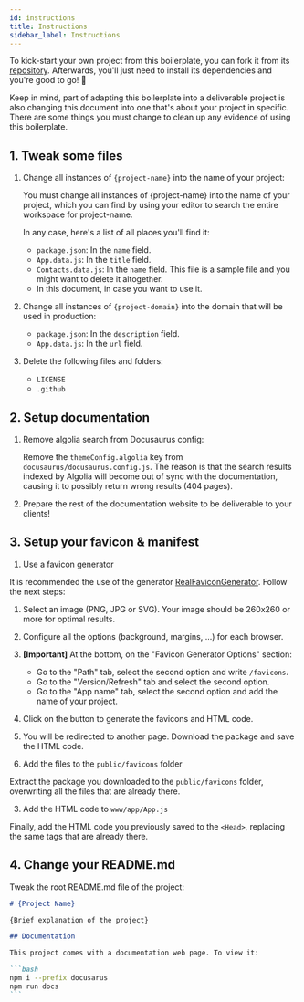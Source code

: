 ```yaml
---
id: instructions
title: Instructions
sidebar_label: Instructions
---
```


To kick-start your own project from this boilerplate, you can fork it from its [repository](https://github.com/moxystudio/next-with-moxy).
Afterwards, you'll just need to install its dependencies and you're good to go! 🚀

Keep in mind, part of adapting this boilerplate into a deliverable project is also changing this document into one that's about your project in specific. There are some things you must change to clean up any evidence of using this boilerplate.

## 1. Tweak some files

1. Change all instances of `{project-name}` into the name of your project:

    You must change all instances of {project-name} into the name of your project, which you can find by using your editor to search the entire workspace for project-name.

    In any case, here's a list of all places you'll find it:
    - `package.json`: In the `name` field.
    - `App.data.js`: In the `title` field.
    - `Contacts.data.js`: In the `name` field. This file is a sample file and you might want to delete it altogether.
    - In this document, in case you want to use it.

2. Change all instances of `{project-domain}` into the domain that will be used in production:

    - `package.json`: In the `description` field.
    - `App.data.js`: In the `url` field.

3. Delete the following files and folders:

    - `LICENSE`
    - `.github`

## 2. Setup documentation

1. Remove algolia search from Docusaurus config:

    Remove the `themeConfig.algolia` key from `docusaurus/docusaurus.config.js`. The reason is that the search results indexed by Algolia will become out of sync with the documentation, causing it to possibly return wrong results (404 pages).

2. Prepare the rest of the documentation website to be deliverable to your clients!

## 3. Setup your favicon & manifest

1. Use a favicon generator

  It is recommended the use of the generator [RealFaviconGenerator](https://realfavicongenerator.net/). Follow the next steps:

   1. Select an image (PNG, JPG or SVG). Your image should be 260x260 or more for optimal results.

   2. Configure all the options (background, margins, ...) for each browser.

   3. **[Important]** At the bottom, on the "Favicon Generator Options" section:
      - Go to the "Path" tab, select the second option and write `/favicons`.
      - Go to the "Version/Refresh" tab and select the second option.
      - Go to the "App name" tab, select the second option and add the name of your project.

   4. Click on the button to generate the favicons and HTML code.

   5. You will be redirected to another page. Download the package and save the HTML code.

2. Add the files to the `public/favicons` folder

  Extract the package you downloaded to the `public/favicons` folder, overwriting all the files that are already there.

3. Add the HTML code to `www/app/App.js`

  Finally, add the HTML code you previously saved to the `<Head>`, replacing the same tags that are already there.

## 4. Change your README.md

Tweak the root README.md file of the project:

````md
# {Project Name}

{Brief explanation of the project}

## Documentation

This project comes with a documentation web page. To view it:

```bash
npm i --prefix docusarus
npm run docs
```

````
